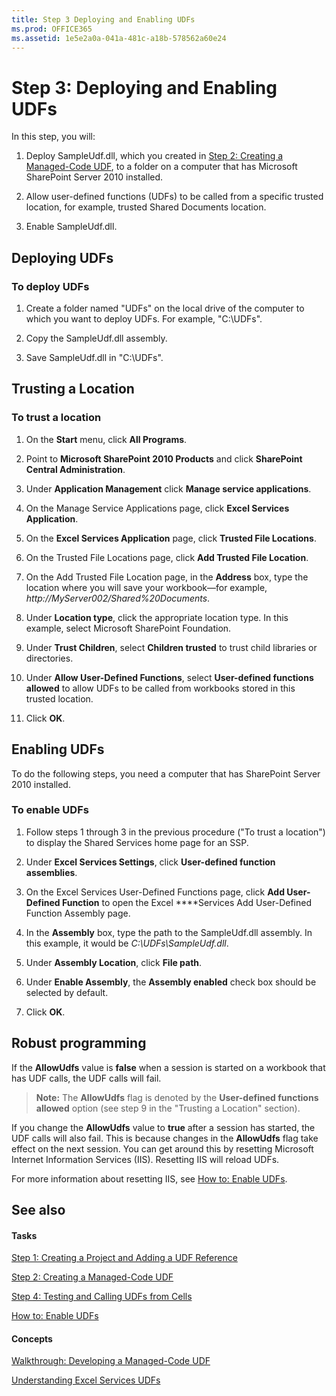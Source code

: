 ```yaml
---
title: Step 3 Deploying and Enabling UDFs
ms.prod: OFFICE365
ms.assetid: 1e5e2a0a-041a-481c-a18b-578562a60e24
---
```



# Step 3: Deploying and Enabling UDFs

In this step, you will:
  
    
    


1. Deploy SampleUdf.dll, which you created in  [Step 2: Creating a Managed-Code UDF](step-2-creating-a-managed-code-udf.md), to a folder on a computer that has Microsoft SharePoint Server 2010 installed.
    
  
2. Allow user-defined functions (UDFs) to be called from a specific trusted location, for example, trusted Shared Documents location. 
    
  
3. Enable SampleUdf.dll.
    
  

## Deploying UDFs


### To deploy UDFs


1. Create a folder named "UDFs" on the local drive of the computer to which you want to deploy UDFs. For example, "C:\\UDFs".
    
  
2. Copy the SampleUdf.dll assembly.
    
  
3. Save SampleUdf.dll in "C:\\UDFs". 
    
  

## Trusting a Location


### To trust a location


1. On the **Start** menu, click **All Programs**. 
    
  
2. Point to **Microsoft SharePoint 2010 Products** and click **SharePoint Central Administration**. 
    
  
3. Under **Application Management** click **Manage service applications**.
    
  
4. On the Manage Service Applications page, click **Excel Services Application**.
    
  
5. On the **Excel Services Application** page, click **Trusted File Locations**.
    
  
6. On the Trusted File Locations page, click **Add Trusted File Location**. 
    
  
7. On the Add Trusted File Location page, in the **Address** box, type the location where you will save your workbook—for example, _http://MyServer002/Shared%20Documents_. 
    
  
8. Under **Location type**, click the appropriate location type. In this example, select Microsoft SharePoint Foundation.
    
  
9. Under **Trust Children**, select **Children trusted** to trust child libraries or directories.
    
  
10. Under **Allow User-Defined Functions**, select **User-defined functions allowed** to allow UDFs to be called from workbooks stored in this trusted location.
    
  
11. Click **OK**.
    
  

## Enabling UDFs

To do the following steps, you need a computer that has SharePoint Server 2010 installed.
  
    
    

### To enable UDFs


1. Follow steps 1 through 3 in the previous procedure ("To trust a location") to display the Shared Services home page for an SSP.
    
  
2. Under **Excel Services Settings**, click **User-defined function assemblies**. 
    
  
3. On the Excel Services User-Defined Functions page, click **Add User-Defined Function** to open the Excel ****Services Add User-Defined Function Assembly page.
    
  
4. In the **Assembly** box, type the path to the SampleUdf.dll assembly. In this example, it would be _C:\\UDFs\\SampleUdf.dll_.
    
  
5. Under **Assembly Location**, click **File path**.
    
  
6. Under **Enable Assembly**, the **Assembly enabled** check box should be selected by default.
    
  
7. Click **OK**.
    
  

## Robust programming

If the **AllowUdfs** value is **false** when a session is started on a workbook that has UDF calls, the UDF calls will fail.
  
    
    

> **Note:**
> The **AllowUdfs** flag is denoted by the **User-defined functions allowed** option (see step 9 in the "Trusting a Location" section).
  
    
    

If you change the **AllowUdfs** value to **true** after a session has started, the UDF calls will also fail. This is because changes in the **AllowUdfs** flag take effect on the next session. You can get around this by resetting Microsoft Internet Information Services (IIS). Resetting IIS will reload UDFs.
  
    
    
For more information about resetting IIS, see  [How to: Enable UDFs](how-to-enable-udfs.md).
  
    
    

## See also


#### Tasks


  
    
    
 [Step 1: Creating a Project and Adding a UDF Reference](step-1-creating-a-project-and-adding-a-udf-reference.md)
  
    
    
 [Step 2: Creating a Managed-Code UDF](step-2-creating-a-managed-code-udf.md)
  
    
    
 [Step 4: Testing and Calling UDFs from Cells](step-4-testing-and-calling-udfs-from-cells.md)
  
    
    
 [How to: Enable UDFs](how-to-enable-udfs.md)
#### Concepts


  
    
    
 [Walkthrough: Developing a Managed-Code UDF](walkthrough-developing-a-managed-code-udf.md)
  
    
    
 [Understanding Excel Services UDFs](understanding-excel-services-udfs.md)
